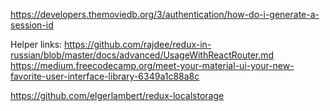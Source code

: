 https://developers.themoviedb.org/3/authentication/how-do-i-generate-a-session-id

Helper links:
https://github.com/rajdee/redux-in-russian/blob/master/docs/advanced/UsageWithReactRouter.md
https://medium.freecodecamp.org/meet-your-material-ui-your-new-favorite-user-interface-library-6349a1c88a8c

https://github.com/elgerlambert/redux-localstorage